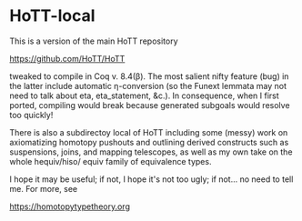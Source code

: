 HoTT-local
=========

This is a version of the main HoTT repository 

  https://github.com/HoTT/HoTT
 
tweaked to compile in Coq v. 8.4(β).  The most salient nifty feature
(bug) in the latter include automatic η-conversion (so the Funext lemmata may not need to talk about eta,
eta_statement, &c.). In consequence, when I first ported, compiling would break because generated subgoals would resolve
too quickly!

There is also a subdirectoy local of HoTT including some (messy) work on axiomatizing homotopy pushouts and outlining
derived constructs such as suspensions, joins, and mapping telescopes, as well as my own take on the whole hequiv/hiso/
equiv family of equivalence types.

I hope it may be useful; if not, I hope it's not too ugly; if not... no need to tell me.  For more, see

  https://homotopytypetheory.org